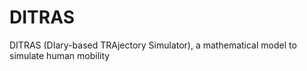# DITRAS
DITRAS (DIary-based TRAjectory Simulator), a mathematical model to simulate human mobility
